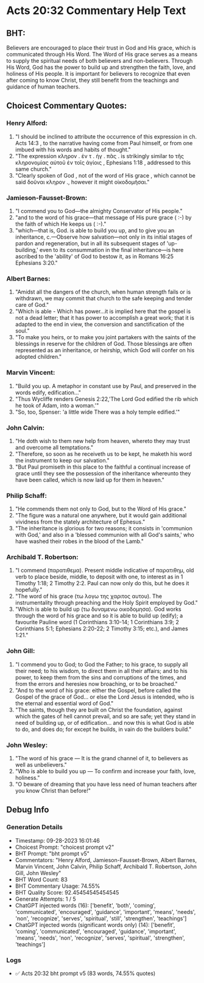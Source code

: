 # Acts 20:32 Commentary Help Text

## BHT:
Believers are encouraged to place their trust in God and His grace, which is communicated through His Word. The Word of His grace serves as a means to supply the spiritual needs of both believers and non-believers. Through His Word, God has the power to build up and strengthen the faith, love, and holiness of His people. It is important for believers to recognize that even after coming to know Christ, they still benefit from the teachings and guidance of human teachers.

## Choicest Commentary Quotes:
### Henry Alford:
1. "I should be inclined to attribute the occurrence of this expression in ch. Acts 14:3 , to the narrative having come from Paul himself, or from one imbued with his words and habits of thought." 
2. "The expression κληρον . ἐν τ . ἡγ . πᾶς . is strikingly similar to τῆς κληρονομίας αὐτοῦ ἐν τοῖς ἁγίοις , Ephesians 1:18 , addressed to this same church."
3. "Clearly spoken of  God , not of the  word of His grace , which cannot be said δοῦναι κληρον ., however it might οἰκοδομῆσαι."

### Jamieson-Fausset-Brown:
1. "I commend you to God—the almighty Conservator of His people."
2. "and to the word of his grace—that message of His pure grace ( :-) by the faith of which He keeps us ( :-)."
3. "which—that is, God. is able to build you up, and to give you an inheritance, c.—Observe how salvation—not only in its initial stages of pardon and regeneration, but in all its subsequent stages of 'up-building,' even to its consummation in the final inheritance—is here ascribed to the 'ability' of God to bestow it, as in Romans 16:25 Ephesians 3:20."

### Albert Barnes:
1. "Amidst all the dangers of the church, when human strength fails or is withdrawn, we may commit that church to the safe keeping and tender care of God."
2. "Which is able - Which has power...it is implied here that the gospel is not a dead letter; that it has power to accomplish a great work; that it is adapted to the end in view, the conversion and sanctification of the soul."
3. "To make you heirs, or to make you joint partakers with the saints of the blessings in reserve for the children of God. Those blessings are often represented as an inheritance, or heirship, which God will confer on his adopted children."

### Marvin Vincent:
1. "Build you up. A metaphor in constant use by Paul, and preserved in the words edify, edification..."
2. "Thus Wycliffe renders Genesis 2:22,'The Lord God edified the rib which he took of Adam, into a woman.'"
3. "So, too, Spenser: 'a little wide There was a holy temple edified.'"

### John Calvin:
1. "He doth wish to them new help from heaven, whereto they may trust and overcome all temptations."
2. "Therefore, so soon as he receiveth us to be kept, he maketh his word the instrument to keep our salvation."
3. "But Paul promiseth in this place to the faithful a continual increase of grace until they see the possession of the inheritance whereunto they have been called, which is now laid up for them in heaven."

### Philip Schaff:
1. "He commends them not only to God, but to the Word of His grace."
2. "The figure was a natural one anywhere, but it would gain additional vividness from the stately architecture of Ephesus."
3. "The inheritance is glorious for two reasons; it consists in 'communion with God,' and also in a 'blessed communion with all God's saints,' who have washed their robes in the blood of the Lamb."

### Archibald T. Robertson:
1. "I commend (παρατιθεμα). Present middle indicative of παρατιθημ, old verb to place beside, middle, to deposit with one, to interest as in 1 Timothy 1:18; 2 Timothy 2:2. Paul can now only do this, but he does it hopefully." 
2. "The word of his grace (τω λογω της χαριτος αυτου). The instrumentality through preaching and the Holy Spirit employed by God."
3. "Which is able to build up (τω δυναμενω οικοδομησα). God works through the word of his grace and so it is able to build up (edify); a favourite Pauline word (1 Corinthians 3:10-14; 1 Corinthians 3:9; 2 Corinthians 5:1; Ephesians 2:20-22; 2 Timothy 3:15; etc.), and James 1:21."

### John Gill:
1. "I commend you to God; to God the Father; to his grace, to supply all their need; to his wisdom, to direct them in all their affairs; and to his power, to keep them from the sins and corruptions of the times, and from the errors and heresies now broaching, or to be broached."
2. "And to the word of his grace: either the Gospel, before called the Gospel of the grace of God... or else the Lord Jesus is intended, who is the eternal and essential word of God."
3. "The saints, though they are built on Christ the foundation, against which the gates of hell cannot prevail, and so are safe; yet they stand in need of building up, or of edification... and now this is what God is able to do, and does do; for except he builds, in vain do the builders build."

### John Wesley:
1. "The word of his grace — It is the grand channel of it, to believers as well as unbelievers."
2. "Who is able to build you up — To confirm and increase your faith, love, holiness."
3. "O beware of dreaming that you have less need of human teachers after you know Christ than before!"


## Debug Info
### Generation Details
- Timestamp: 09-28-2023 16:01:46
- Choicest Prompt: "choicest prompt v2"
- BHT Prompt: "bht prompt v5"
- Commentators: "Henry Alford, Jamieson-Fausset-Brown, Albert Barnes, Marvin Vincent, John Calvin, Philip Schaff, Archibald T. Robertson, John Gill, John Wesley"
- BHT Word Count: 83
- BHT Commentary Usage: 74.55%
- BHT Quality Score: 92.45454545454545
- Generate Attempts: 1 / 5
- ChatGPT injected words (16):
	['benefit', 'both', 'coming', 'communicated', 'encouraged', 'guidance', 'important', 'means', 'needs', 'non', 'recognize', 'serves', 'spiritual', 'still', 'strengthen', 'teachings']
- ChatGPT injected words (significant words only) (14):
	['benefit', 'coming', 'communicated', 'encouraged', 'guidance', 'important', 'means', 'needs', 'non', 'recognize', 'serves', 'spiritual', 'strengthen', 'teachings']

### Logs
- ✅ Acts 20:32 bht prompt v5 (83 words, 74.55% quotes)